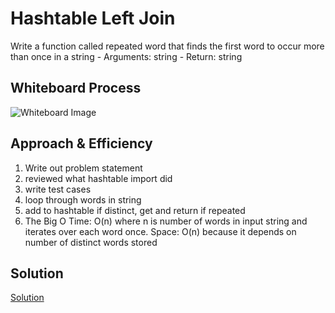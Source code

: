 # Hashtable Left Join

Write a function called repeated word that finds the first word to occur more than once in a string
    - Arguments: string
    - Return: string

## Whiteboard Process

  <!-- Embedded whiteboard image -->

  ![Whiteboard Image](whiteboard31.png)

## Approach & Efficiency

  1. Write out problem statement
  2. reviewed what hashtable import did
  3. write test cases
  4. loop through words in string
  5. add to hashtable if distinct, get and return if repeated
  6. The Big O Time: O(n) where n is number of words in input string and iterates over each word once. Space: O(n) because it depends on number of distinct words stored




## Solution

[Solution](../../code_challenges/hashtable_repeated_word.py)

